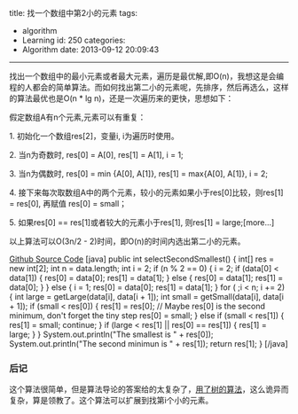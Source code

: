 title: 找一个数组中第2小的元素
tags:
  - algorithm
  - Learning
id: 250
categories:
  - Algorithm
date: 2013-09-12 20:09:43
---

找出一个数组中的最小元素或者最大元素，遍历是最优解,即O(n)，我想这是会编程的人都会的简单算法。而如何找出第二小的元素呢，先排序，然后再选么，这样的算法最优也是O(n * lg n)，还是一次遍历来的更快，思想如下：

假定数组A有n个元素,元素可以有重复：

1\. 初始化一个数组res[2]，变量i, i为遍历时使用。

2\. 当n为奇数时, res[0] = A[0], res[1] = A[1], i = 1;

3\. 当n为偶数时, res[0] = min {A[0], A[1]}, res[1] = max{A[0], A[1]}, i = 2;

4\. 接下来每次取数组A中的两个元素，较小的元素如果小于res[0]比较，则res[1] = res[0], 再赋值 res[0] = small；

5\. 如果res[0] == res[1]或者较大的元素小于res[1], 则res[1] = large;[more...]

以上算法可以O(3n/2 - 2)时间，即O(n)的时间内选出第二小的元素。

[Github Source Code](https://github.com/lgrcyanny/Algorithm/blob/master/src/com/algorithm/orderstatistics/SecondSmallest.java)
[java]
public int selectSecondSmallest() {
    int[] res = new int[2];
    int n = data.length;
    int i = 2;
    if (n % 2 == 0) {
        i = 2;
        if (data[0] &lt; data[1]) {
            res[0] = data[0];
            res[1] = data[1];
        } else {
            res[0] = data[1];
            res[1] = data[0];
        }
    } else {
        i = 1;
        res[0] = data[0];
        res[1] = data[1];
    }
    for ( ;i &lt; n; i += 2) {
        int large = getLarge(data[i], data[i + 1]);
        int small = getSmall(data[i], data[i + 1]);
        if (small &lt; res[0]) {
            res[1] = res[0]; // Maybe res[0] is the second minimum, don't forget the tiny step
            res[0] = small;
        } else if (small &lt; res[1]) {
            res[1] = small;
            continue;
        }
        if (large &lt; res[1] || res[0] == res[1]) {
            res[1] = large;
        }
    }
    System.out.println(&quot;The smallest is &quot; + res[0]);
    System.out.println(&quot;The second minimun is &quot; + res[1]);
    return res[1];
}
[/java]

### 后记

这个算法很简单，但是算法导论的答案给的太复杂了，[用了树的算法](http://blog.csdn.net/mishifangxiangdefeng/article/details/7687460)，这么诡异而复杂，算是领教了。这个算法可以扩展到找第i个小的元素。